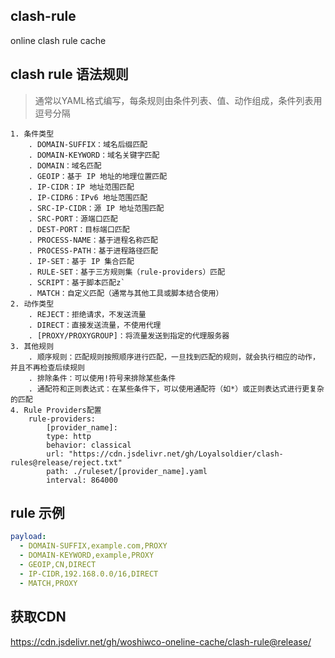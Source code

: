 ## clash-rule
online clash rule cache

## clash rule 语法规则
> 通常以YAML格式编写，每条规则由条件列表、值、动作组成，条件列表用逗号分隔

    1. 条件类型
        . DOMAIN-SUFFIX：域名后缀匹配
        . DOMAIN-KEYWORD：域名关键字匹配
        . DOMAIN：域名匹配
        . GEOIP：基于 IP 地址的地理位置匹配
        . IP-CIDR：IP 地址范围匹配
        . IP-CIDR6：IPv6 地址范围匹配
        . SRC-IP-CIDR：源 IP 地址范围匹配
        . SRC-PORT：源端口匹配
        . DEST-PORT：目标端口匹配
        . PROCESS-NAME：基于进程名称匹配
        . PROCESS-PATH：基于进程路径匹配
        . IP-SET：基于 IP 集合匹配
        . RULE-SET：基于三方规则集（rule-providers）匹配
        . SCRIPT：基于脚本匹配z`
        . MATCH：自定义匹配（通常与其他工具或脚本结合使用）
    2. 动作类型
        . REJECT：拒绝请求，不发送流量
        . DIRECT：直接发送流量，不使用代理
        . [PROXY/PROXYGROUP]：将流量发送到指定的代理服务器
    3. 其他规则
        . 顺序规则：匹配规则按照顺序进行匹配，一旦找到匹配的规则，就会执行相应的动作，并且不再检查后续规则
        . 排除条件：可以使用!符号来排除某些条件
        . 通配符和正则表达式：在某些条件下，可以使用通配符（如*）或正则表达式进行更复杂的匹配
    4. Rule Providers配置
        rule-providers:
            [provider_name]:
            type: http
            behavior: classical
            url: "https://cdn.jsdelivr.net/gh/Loyalsoldier/clash-rules@release/reject.txt"
            path: ./ruleset/[provider_name].yaml
            interval: 864000
        
## rule 示例
```yml
payload:
  - DOMAIN-SUFFIX,example.com,PROXY
  - DOMAIN-KEYWORD,example,PROXY
  - GEOIP,CN,DIRECT
  - IP-CIDR,192.168.0.0/16,DIRECT
  - MATCH,PROXY
```
## 获取CDN
<https://cdn.jsdelivr.net/gh/woshiwco-oneline-cache/clash-rule@release/>
